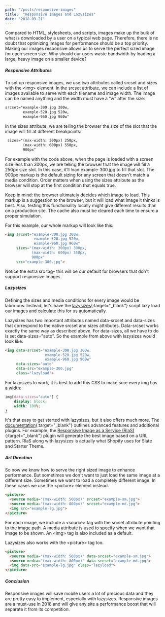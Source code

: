 ```yaml
---
path: "/posts/responsive-images"
title:  "Responsive Images and Lazysizes"
date: "2018-09-21"
---
```


Compared to HTML, stylesheets, and scripts, images make up the bulk of what is downloaded by a user on a typical web page. Therefore, there is no doubt that optimizing images for performance should be a top priority. Making our images responsive allows us to serve the perfect sized image for each screen size. Why should our users waste bandwidth by loading a large, heavy image on a smaller device?

##### Responsive Attributes

To set up responsive images, we use two attributes called srcset and sizes with the &lt;img&gt; element. In the srcset attribute, we can include a list of images available to serve with each filename and image width. The image can be named anything and the width must have a “w” after the size: 

```html
srcset="example-300.jpg 300w,
        example-520.jpg 520w,
        example-960.jpg 960w"
```

In the sizes attribute, we are telling the browser the size of the slot that the image will fill at different breakpoints:

```html
 sizes="(max-width: 300px) 250px,
        (max-width: 600px) 550px,
        900px"
```

For example with the code above, when the page is loaded with a screen size less than 300px, we are telling the browser that the image will fill a 250px size slot. In this case, it’ll load example-300.jpg to fill that slot. The 900px markup is the default sizing for any screen that doesn't match a media condition. Order matters when using the sizes attribute as the browser will stop at the first condition that equals true. 

Keep in mind: the browser ultimately decides which image to load. This markup is a suggestion to the browser, but it will load what image it thinks is best. Also, testing this functionality locally might give different results than on a production site. The cache also must be cleared each time to ensure a proper simulation.

For this example, our whole markup will look like this:

```html
<img srcset="example-300.jpg 300w,
             example-520.jpg 520w,
             example-960.jpg 960w"
     sizes="(max-width: 300px) 300px,
            (max-width: 600px) 550px,
            900px"
     src="example-300.jpg">
```

Notice the extra src tag– this will be our default for browsers that don't support responsive images. 

##### Lazysizes

Defining the sizes and media conditions for every image would be laborious. Instead, let's have the [lazysizes](https://github.com/aFarkas/lazysizes){:target="_blank"} script lazy load our images and calculate this for us automatically. 

Lazysizes has two important attributes named data-srcset and data-sizes that correspond to the native srcset and sizes attributes. Data-srcset works exactly the same way as described above. For data-sizes, all we have to do is set data-sizes="auto". So the example from above with lazysizes would look like:

```html
<img data-srcset="example-300.jpg 300w,
                  example-520.jpg 520w,
                  example-960.jpg 960w"
     data-sizes="auto"
     data-src="example-300.jpg"
     class="lazyload">
```

For lazysizes to work, it is best to add this CSS to make sure every img has a width: 

```CSS
img[data-sizes="auto"] { 
    display: block; 
    width: 100%; 
}
```

It's that easy to get started with lazysizes, but it also offers much more. The [documentation](https://github.com/aFarkas/lazysizes){:target="_blank"} outlines advanced features and additional plugins. For example, the [Responsive Image as a Service (RIaS)](https://github.com/aFarkas/lazysizes/tree/gh-pages/plugins/rias){:target="_blank"} plugin will generate the best image based on a URL pattern. RIaS along with lazysizes is actually what Shopify uses for Slate and Starter Theme. 

##### Art Direction

So now we know how to serve the right sized image to enhance performance. But sometimes we don't want to just load the same image at a different size. Sometimes we want to load a completely different image. In these cases we use the &lt;picture&gt; element instead. 

```html
<picture>
  <source media="(max-width: 500px)" srcset="example-sm.jpg">
  <source media="(max-width: 800px)" srcset="example-md.jpg">
  <img src="example-lg.jpg">
</picture>
```

For each image, we include a &lt;source&gt; tag with the srcset attribute pointing to the image path. A media attribute is used to specify when we want that image to be shown. An &lt;img&gt; tag is also included as a default.

Lazysizes also works with the &lt;picture&gt; tag too. 

```html
<picture>
  <source media="(max-width: 500px)" data-srcset="example-sm.jpg">
  <source media="(max-width: 800px)" data-srcset="example-md.jpg">
  <img data-src="example-lg.jpg" class="lazyload">
</picture>
``` 

##### Conclusion

Responsive images will save mobile users a lot of precious data and they are pretty easy to implement, especially with lazysizes. Responsive images are a must-use in 2018 and will give any site a performance boost that will separate it from its competition.  
